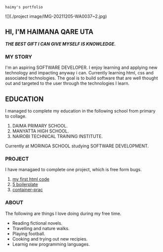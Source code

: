     haimy's portfolio  

![](./project image/IMG-20211205-WA0037~2.jpg)

**HI, I'M HAIMANA QARE UTA**
----------------------------

_**THE BEST GIFT I CAN GIVE MYSELF IS KNOWLEDGE.**_

### MY STORY

I'm an aspiring SOFTWARE DEVELOPER. I enjoy learning and applying new  
technology and impacting anyway i can. Currently learning html, css and  
associated technologies. The goal is to build software that are well thought  
out and targeted to the user through the technologies I learn.
## EDUCATION

I managed to complete my education in the following school from primary  
to collage.

1.  DAIMA PRIMARY SCHOOL.
2.  MANYATTA HIGH SCHOOL.
3.  NAIROBI TECHNICAL TRAINING INSTITUTE.

Currently at MORINGA SCHOOL studying SOFTWARE DEVELOPMENT.

### PROJECT

I have managaed to complete one project, which is free form bugs.

1.  [my first html code](https://haimy254.github.io/haimy254/)
2.  [5 boilerplate](https://haimy254.github.io/haimy254/)
3.  [container-prac](https://haimy254.github.io/container-prac/)

### ABOUT

The following are things I love doing during my free time.

*   Reading fictional novels.
*   Travelling and nature walks.
*   Playing football.
*   Cooking and trying out new recipies.
*   Learnig new programming languages.